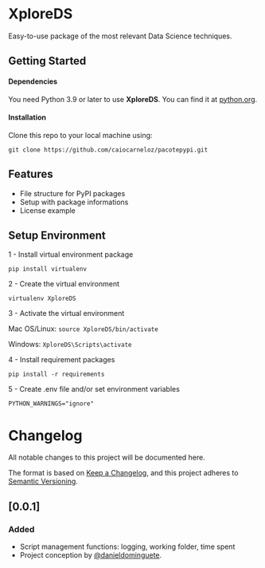 # XploreDS

Easy-to-use package of the most relevant Data Science techniques.
 
## Getting Started

#### Dependencies
You need Python 3.9 or later to use **XploreDS**. You can find it at [python.org](https://www.python.org/).

#### Installation
Clone this repo to your local machine using:
```
git clone https://github.com/caiocarneloz/pacotepypi.git
```

## Features
- File structure for PyPI packages
- Setup with package informations
- License example

## Setup Environment

1 - Install virtual environment package

`pip install virtualenv`

2 - Create the virtual environment

`virtualenv XploreDS`

3 - Activate the virtual environment

Mac OS/Linux: `source XploreDS/bin/activate`

Windows: `XploreDS\Scripts\activate`

4 - Install requirement packages

`pip install -r requirements`

5 - Create .env file and/or set environment variables

`PYTHON_WARNINGS="ignore"`

 

# Changelog

All notable changes to this project will be documented here.

The format is based on [Keep a Changelog](https://keepachangelog.com/en/1.0.0/),
and this project adheres to [Semantic Versioning](https://semver.org/spec/v2.0.0.html).

## [0.0.1]

### Added
- Script management functions: logging, working folder, time spent
- Project conception by [@danieldominguete](https://github.com/danieldominguete).